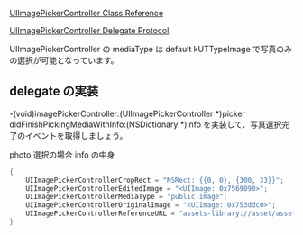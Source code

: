 [UIImagePickerController Class Reference](http://developer.apple.com/library/ios/#documentation/uikit/reference/UIImagePickerController_Class/UIImagePickerController/UIImagePickerController.html)

[UIImagePickerController Delegate Protocol](http://developer.apple.com/library/ios/#documentation/uikit/reference/UIImagePickerControllerDelegate_Protocol/UIImagePickerControllerDelegate/UIImagePickerControllerDelegate.html#//apple_ref/occ/intf/UIImagePickerControllerDelegate)



UIImagePickerController の mediaType は default kUTTypeImage で写真のみの選択が可能となっています。


## delegate の実装
-(void)imagePickerController:(UIImagePickerController *)picker didFinishPickingMediaWithInfo:(NSDictionary *)info を実装して、写真選択完了のイベントを取得しましょう。

photo 選択の場合 info の中身
```objective-c
{
    UIImagePickerControllerCropRect = "NSRect: {{0, 0}, {300, 33}}";
    UIImagePickerControllerEditedImage = "<UIImage: 0x7569090>";
    UIImagePickerControllerMediaType = "public.image";
    UIImagePickerControllerOriginalImage = "<UIImage: 0x753ddc0>";
    UIImagePickerControllerReferenceURL = "assets-library://asset/asset.PNG?id=0CF2CC3D-4F4D-4CA3-91D3-0CD0A95AFBBF&ext=PNG";
}
```